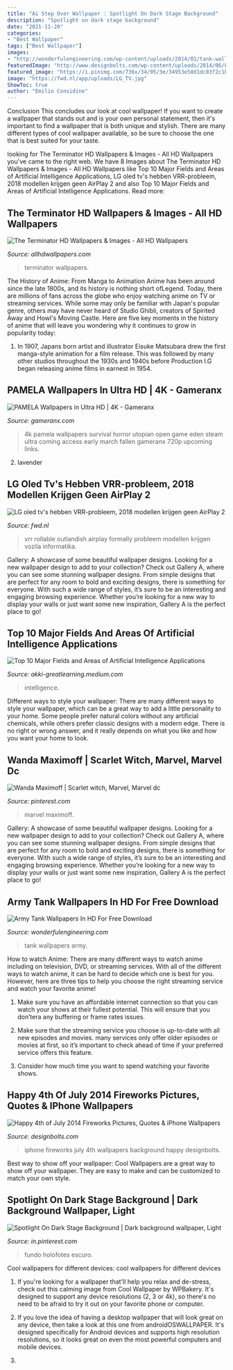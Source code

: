 ```yaml
---
title: "Ai Step Over Wallpaper : Spotlight On Dark Stage Background"
description: "Spotlight on dark stage background"
date: "2021-11-20"
categories:
- "Best Wallpaper"
tags: ["Best Wallpaper"]
images:
- "http://wonderfulengineering.com/wp-content/uploads/2014/01/tank-wallpapers-17.jpg"
featuredImage: "http://www.designbolts.com/wp-content/uploads/2014/06/Fireworks-on-the-Mississippi-iphone-background.jpg"
featured_image: "https://i.pinimg.com/736x/34/95/3e/34953e50d1dc83f2c1b87d26bbfa7c05.jpg"
image: "https://fwd.nl/app/uploads/LG_TV.jpg"
ShowToc: true
author: "Emilio Considine"
---
```



Conclusion
This concludes our look at cool wallpaper! If you want to create a wallpaper that stands out and is your own personal statement, then it's important to find a wallpaper that is both unique and stylish. There are many different types of cool wallpaper available, so be sure to choose the one that is best suited for your taste.

	

		
looking for The Terminator HD Wallpapers &amp; Images - All HD Wallpapers you've came to the right web. We have 8 Images about The Terminator HD Wallpapers &amp; Images - All HD Wallpapers like Top 10 Major Fields and Areas of Artificial Intelligence Applications, LG oled tv&#039;s hebben VRR-probleem, 2018 modellen krijgen geen AirPlay 2 and also Top 10 Major Fields and Areas of Artificial Intelligence Applications. Read more:
		
    
## The Terminator HD Wallpapers &amp; Images - All HD Wallpapers

<img loading=lazy src="https://allhdwallpapers.com/wp-content/uploads/2015/04/the-terminator-6.jpg" onerror="this.onerror=null;this.src='https://tse4.mm.bing.net/th?id=OIP.oldpDo8bI-E5_bGzR-xYGwHaEo&amp;pid=15.1';" alt="The Terminator HD Wallpapers &amp; Images - All HD Wallpapers">

_Source: allhdwallpapers.com_

>terminator wallpapers. 

	

The History of Anime: From Manga to Animation
Anime has been around since the late 1800s, and its history is nothing short ofLegend. Today, there are millions of fans across the globe who enjoy watching anime on TV or streaming services. While some may only be familiar with Japan's popular genre, others may have never heard of Studio Ghibli, creators of Spirited Away and Howl's Moving Castle. Here are five key moments in the history of anime that will leave you wondering why it continues to grow in popularity today:
1) In 1907, Japans born artist and illustrator Eisuke Matsubara drew the first manga-style animation for a film release. This was followed by many other studios throughout the 1930s and 1940s before Production I.G began releasing anime films in earnest in 1954.

    
## PAMELA Wallpapers In Ultra HD | 4K - Gameranx

<img loading=lazy src="https://gameranx.com/wp-content/uploads/2017/03/PAMELA-4K-Wallpaper-1.jpg" onerror="this.onerror=null;this.src='https://tse2.mm.bing.net/th?id=OIP.XllfcnuekF0M2ckYsT2QrQHaEK&amp;pid=15.1';" alt="PAMELA Wallpapers in Ultra HD | 4K - Gameranx">

_Source: gameranx.com_

>4k pamela wallpapers survival horror utopian open game eden steam ultra coming access early march fallen gameranx 720p upcoming links. 

	

2. lavender 

    
## LG Oled Tv&#039;s Hebben VRR-probleem, 2018 Modellen Krijgen Geen AirPlay 2

<img loading=lazy src="https://fwd.nl/app/uploads/LG_TV.jpg" onerror="this.onerror=null;this.src='https://tse2.mm.bing.net/th?id=OIP.cOd3UM3_BLBCFRZT-BPHvAHaEK&amp;pid=15.1';" alt="LG oled tv&#039;s hebben VRR-probleem, 2018 modellen krijgen geen AirPlay 2">

_Source: fwd.nl_

>vrr rollable outlandish airplay formally probleem modellen krijgen vozila informatika. 

	

Gallery: A showcase of some beautiful wallpaper designs.
Looking for a new wallpaper design to add to your collection? Check out Gallery A, where you can see some stunning wallpaper designs. From simple designs that are perfect for any room to bold and exciting designs, there is something for everyone. With such a wide range of styles, it’s sure to be an interesting and engaging browsing experience. Whether you’re looking for a new way to display your walls or just want some new inspiration, Gallery A is the perfect place to go!





	
	
    
## Top 10 Major Fields And Areas Of Artificial Intelligence Applications

<img loading=lazy src="https://miro.medium.com/max/4560/1*FM9Osk7G-W-4QnEKnmun0Q.jpeg" onerror="this.onerror=null;this.src='https://tse1.mm.bing.net/th?id=OIP.U-sAvNUcci0A8UFvajxT_QHaEK&amp;pid=15.1';" alt="Top 10 Major Fields and Areas of Artificial Intelligence Applications">

_Source: akki-greatlearning.medium.com_

>intelligence. 

	

Different ways to style your wallpaper:
There are many different ways to style your wallpaper, which can be a great way to add a little personality to your home. Some people prefer natural colors without any artificial chemicals, while others prefer classic designs with a modern edge. There is no right or wrong answer, and it really depends on what you like and how you want your home to look.

    
## Wanda Maximoff | Scarlet Witch, Marvel, Marvel Dc

<img loading=lazy src="https://i.pinimg.com/736x/71/f6/64/71f664ad784dcb3399923c492af04bd4--marvel.jpg" onerror="this.onerror=null;this.src='https://tse4.mm.bing.net/th?id=OIP.ke_a4Upw5VvTbP23MiGEKQHaKf&amp;pid=15.1';" alt="Wanda Maximoff | Scarlet witch, Marvel, Marvel dc">

_Source: pinterest.com_

>marvel maximoff. 

	

Gallery: A showcase of some beautiful wallpaper designs.
Looking for a new wallpaper design to add to your collection? Check out Gallery A, where you can see some stunning wallpaper designs. From simple designs that are perfect for any room to bold and exciting designs, there is something for everyone. With such a wide range of styles, it’s sure to be an interesting and engaging browsing experience. Whether you’re looking for a new way to display your walls or just want some new inspiration, Gallery A is the perfect place to go!





	
	
    
## Army Tank Wallpapers In HD For Free Download

<img loading=lazy src="http://wonderfulengineering.com/wp-content/uploads/2014/01/tank-wallpapers-17.jpg" onerror="this.onerror=null;this.src='https://tse1.mm.bing.net/th?id=OIP.cMEuKlHrnHzGURaEpBDYLwHaEK&amp;pid=15.1';" alt="Army Tank Wallpapers In HD For Free Download">

_Source: wonderfulengineering.com_

>tank wallpapers army. 

	

How to watch Anime: There are many different ways to watch anime including on television, DVD, or streaming services.
With all of the different ways to watch anime, it can be hard to decide which one is best for you. However, here are three tips to help you choose the right streaming service and watch your favorite anime!
1. Make sure you have an affordable internet connection so that you can watch your shows at their fullest potential. This will ensure that you don’tera any buffering or frame rates issues.

2. Make sure that the streaming service you choose is up-to-date with all new episodes and movies. many services only offer older episodes or movies at first, so it’s important to check ahead of time if your preferred service offers this feature.

3. Consider how much time you want to spend watching your favorite shows.

    
## Happy 4th Of July 2014 Fireworks Pictures, Quotes &amp; IPhone Wallpapers

<img loading=lazy src="http://www.designbolts.com/wp-content/uploads/2014/06/Fireworks-on-the-Mississippi-iphone-background.jpg" onerror="this.onerror=null;this.src='https://tse1.mm.bing.net/th?id=OIP.J31qp7Q_gVIlCHnkY_iaqQHaNJ&amp;pid=15.1';" alt="Happy 4th of July 2014 Fireworks Pictures, Quotes &amp; iPhone Wallpapers">

_Source: designbolts.com_

>iphone fireworks july 4th wallpapers background happy designbolts. 

	

Best way to show off your wallpaper:
Cool Wallpapers are a great way to show off your wallpaper. They are easy to make and can be customized to match your own style.

    
## Spotlight On Dark Stage Background | Dark Background Wallpaper, Light

<img loading=lazy src="https://i.pinimg.com/736x/34/95/3e/34953e50d1dc83f2c1b87d26bbfa7c05.jpg" onerror="this.onerror=null;this.src='https://tse3.mm.bing.net/th?id=OIP.6D-pHlmXX6ewX8H_FlrJEQHaHa&amp;pid=15.1';" alt="Spotlight On Dark Stage Background | Dark background wallpaper, Light">

_Source: in.pinterest.com_

>fundo holofotes escuro. 

	

Cool wallpapers for different devices:
cool wallpapers for different devices 

1. If you're looking for a wallpaper that'll help you relax and de-stress, check out this calming image from Cool Wallpaper by WPBakery. It's designed to support any device resolutions (2, 3 or 4k), so there's no need to be afraid to try it out on your favorite phone or computer.

2. If you love the idea of having a desktop wallpaper that will look great on any device, then take a look at this one from androidOSWALLPAPER. It's designed specifically for Android devices and supports high resolution resolutions, so it looks great on even the most powerful computers and mobile devices.

3.

